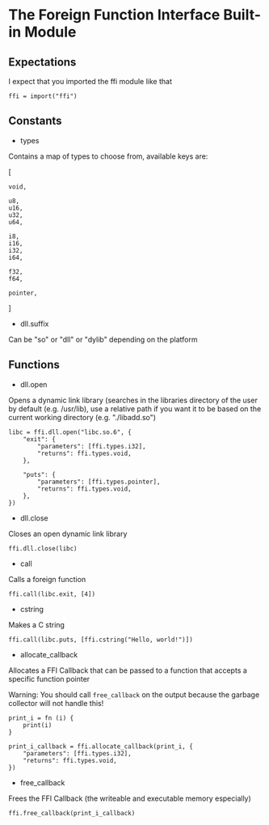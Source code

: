 # The Foreign Function Interface Built-in Module

## Expectations

I expect that you imported the ffi module like that

```
ffi = import("ffi")
```

## Constants

- types

Contains a map of types to choose from, available keys are:

[

    void,

    u8,
    u16,
    u32,
    u64,

    i8,
    i16,
    i32,
    i64,

    f32,
    f64,

    pointer,

]

- dll.suffix

Can be "so" or "dll" or "dylib" depending on the platform

## Functions

- dll.open

Opens a dynamic link library (searches in the libraries directory of the user by default (e.g. /usr/lib), use a relative path if you want it to be based on the current working directory (e.g. "./libadd.so")

```
libc = ffi.dll.open("libc.so.6", {
    "exit": {
        "parameters": [ffi.types.i32],
        "returns": ffi.types.void,
    },

    "puts": {
        "parameters": [ffi.types.pointer],
        "returns": ffi.types.void,
    },
})
```

- dll.close

Closes an open dynamic link library

```
ffi.dll.close(libc)
```

- call

Calls a foreign function

```
ffi.call(libc.exit, [4])
```

- cstring

Makes a C string

```
ffi.call(libc.puts, [ffi.cstring("Hello, world!")])
```

- allocate_callback

Allocates a FFI Callback that can be passed to a function that accepts a specific function pointer

Warning: You should call `free_callback` on the output because the garbage collector will not handle this!

```
print_i = fn (i) {
    print(i)
}

print_i_callback = ffi.allocate_callback(print_i, {
    "parameters": [ffi.types.i32],
    "returns": ffi.types.void,
})
```

- free_callback

Frees the FFI Callback (the writeable and executable memory especially)

```
ffi.free_callback(print_i_callback)
```
